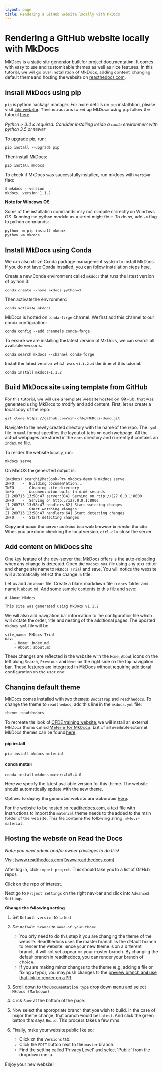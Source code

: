 ```yaml
---
layout: page
title: Rendering a GitHub website locally with MkDocs
---
```


Rendering a GitHub website locally with MkDocs
===============================================

MkDocs is a static site generator built for project documentation. It comes with easy to use and customizable themes as well as nice features. In this tutorial, we will go over installation of MkDocs, adding content, changing default theme and hosting the website on [readthedocs.com](readthedocs.com).

Install MkDocs using pip
------------------------

`pip` is python package manager. For more details on `pip` installation, please visit [this website](https://pip.pypa.io/en/stable/installing/). The instructions to set up MkDocs using `pip` follow the tutorial [here](https://www.mkdocs.org/#installation).

*Python > 3.4 is required. Consider installing inside a `conda` environment with python 3.5 or newer*

To upgrade pip, run:

```
pip install --upgrade pip
```

Then install MkDocs:

```
pip install mkdocs
```

To check if MkDocs was successfully installed, run mkdocs with `version` flag:

```
$ mkdocs --version
mkdocs, version 1.1.2
```

**Note for Windows OS**

Some of the installation commands may not compile correctly on Windows OS. Running the python module as a script might fix it. To do so, add `-m` flag to python commands:  

```
python -m pip install mkdocs
python -m mkdocs
```

Install MkDocs using Conda
---------------------------

We can also utilize Conda package management system to install MkDocs. If you do not have Conda installed, you can follow installation steps [here](https://docs.conda.io/projects/conda/en/latest/user-guide/install/macos.html).

Create a new Conda environment called `mkdocs` that runs the latest version of python 3:

```
conda create --name mkdocs python=3
```
Then activate the environment:

```
conda activate mkdocs
```

MkDocs is hosted on `conda-forge` channel. We first add this channel to our conda configuration:

```
conda config --add channels conda-forge
```

To ensure we are installing the latest version of MkDocs, we can search all available versions:

```
conda search mkdocs --channel conda-forge
```

Install the latest version which was `v1.1.2` at the time of this tutorial:

```
conda install mkdocs=1.1.2
```

Build MkDocs site using template from GitHub
--------------------------------------------    

For this tutorial, we will use a template website hosted on GitHub, that was generated using MkDocs to modify and add content. First, let us create a local copy of the repo:

    git clone https://github.com/nih-cfde/MkDocs-demo.git

Navigate to the newly created directory with the name of the repo. The `.yml` file in `yaml` format specifies the layout of tabs on each webpage. All the actual webpages are stored in the `docs` directory and currently it contains an `index.md` file.

To render the website locally, run:

```
mkdocs serve
```

On MacOS the generated output is:

```
(mkdocs) scanchi@MacBook-Pro mkdocs-demo % mkdocs serve
INFO    -  Building documentation...
INFO    -  Cleaning site directory
INFO    -  Documentation built in 0.06 seconds
[I 200713 13:58:47 server:334] Serving on http://127.0.0.1:8000
INFO    -  Serving on http://127.0.0.1:8000
[I 200713 13:58:47 handlers:62] Start watching changes
INFO    -  Start watching changes
[I 200713 13:58:47 handlers:64] Start detecting changes
INFO    -  Start detecting changes
```

Copy and paste the server address to a web browser to render the site. When you are done checking the local version, `ctrl-c` to
close the server.

Add content on MkDocs site
----------------------------

One key feature of the dev-server that MkDocs offers is the auto-reloading when any change is detected. Open the `mkdocs.yml` file using any text editor and change site name to `MkDocs Trial` and save. You will notice the website will automatically reflect the change in title.

Let us add an `about` file. Create a blank markdown file in `docs` folder and name it `about.md`. Add some sample contents to this file and save:

```
# About Mkdocs

This site was generated using MkDocs v1.1.2
```

We will also add navigation bar information to the configuration file which will dictate the order, title and nesting of the additional pages. The updated `mkdocs.yml` file will be:

```
site_name: MkDocs Trial
nav:
    - Home: index.md
    - About: about.md
```

These changes are reflected in the website with the `Home`, `About` icons on the left along `Search`, `Previous` and `Next` on the right side on the top navigation bar. These features are integrated in MkDocs without requiring additional configuration on the user end.

Changing default theme
------------------------

MkDocs comes installed with two themes: `Bootstrap` and `readthedocs`. To change the theme to `readthedocs`, add this line in the `mkdocs.yml` file:

```
theme: readthedocs
```

To recreate the look of [CFDE training website](https://cfde-training.readthedocs.io/en/latest/General-Tutorials/mkdocs/), we will install an external MkDocs theme called [Material for MkDocs](https://github.com/squidfunk/mkdocs-material). List of all available external MkDocs themes can be found [here](https://github.com/mkdocs/mkdocs/wiki/MkDocs-Themes).

#### pip install

```
pip install mkdocs-material
```

#### conda install

```
conda install mkdocs-material=5.4.0
```

Here we specify the latest available version for this theme. The website should automatically update with the new theme.

Options to deploy the generated website are elaborated [here](https://www.mkdocs.org/user-guide/deploying-your-docs/).

For the website to be hosted on [readthedocs.com](readthedocs.com), a text file with instructions to import the `material` theme needs to the added to the main folder of the website. This file contains the following string: `mkdocs-material`.

Hosting the website on Read the Docs
-------------------------------------

*Note: you need admin and/or owner privileges to do this!*

Visit [www.readthedocs.com](www.readthedocs.com)

After log in, click `import project`. This should take you to a list of GitHub repos.

Click on the repo of interest.

Next go to `Project Settings` on the right nav-bar and click into `Advanced Settings`.

**Change the following setting:**

1. Set `Default version` to `latest`

1. Set `Default branch` to `name-of-your-theme`
    * You only need to do this step if you are changing the theme of the website. Readthedocs uses the master branch as the default branch to render the website. Since your new theme is on a different branch, it will not yet appear on your master branch. By changing the default branch in readthedocs, you can render your branch of choice.
    * If you are making minor changes to the theme (e.g. adding a file or fixing a typo), you may push changes to the [preview branch and use that link to render on a PR](https://cfde-training.readthedocs.io/en/latest/General-Tutorials/ProtectedBranch_HowTo/#preview-website-on-github-branch).

2. Scroll down to the `Documentation type` drop down menu and select `Mkdocs (Markdown)`

3. Click `Save` at the bottom of the page.

4. Now select the appropriate branch that you wish to build. In the case of major theme change, that branch would be `Latest`. And click the green button that says `Build`. This process takes a few mins.

5. Finally, make your website public like so:
    * Click on the `Versions` tab.
    * Click the `EDIT` button next to the `master` branch.
    * Find the setting called 'Privacy Level' and select 'Public' from the dropdown menu.

Enjoy your new website!
